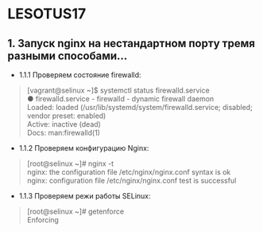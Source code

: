 # LESOTUS17
## 1. Запуск nginx на нестандартном порту тремя разными способами...

- 1.1.1 Проверяем состояние firewalld:
> [vagrant@selinux ~]$ systemctl status firewalld.service  
> ● firewalld.service - firewalld - dynamic firewall daemon  
>    Loaded: loaded (/usr/lib/systemd/system/firewalld.service; disabled; vendor preset: enabled)  
>     Active: inactive (dead)  
>       Docs: man:firewalld(1)  

- 1.1.2 Проверяем конфигурацию Nginx:
> [root@selinux ~]# nginx -t  
> nginx: the configuration file /etc/nginx/nginx.conf syntax is ok  
> nginx: configuration file /etc/nginx/nginx.conf test is successful

- 1.1.3 Проверяем режи работы SELinux:
> [root@selinux ~]# getenforce  
> Enforcing

